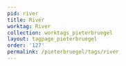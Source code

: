 ```yaml
---
pid: river
title: River
worktag: River
collection: worktags_pieterbruegel
layout: tagpage_pieterbruegel
order: '127'
permalink: /pieterbruegel/tags/river
---
```

